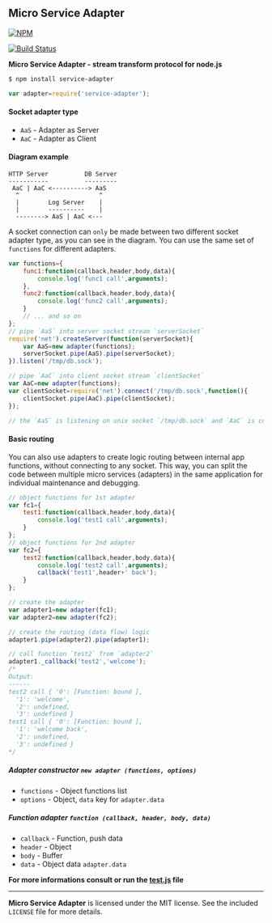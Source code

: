## Micro Service Adapter
[![NPM](https://nodei.co/npm/service-adapter.png?downloads=true&downloadRank=true&stars=true)](https://nodei.co/npm/service-adapter/)

[![Build Status](https://travis-ci.org/RTComm/service-adapter.svg?branch=master)](http://travis-ci.org/RTComm/service-adapter)

**Micro Service Adapter - stream transform protocol for node.js**

```sh
$ npm install service-adapter
```
```js
var adapter=require('service-adapter');
```
#### Socket adapter type
* `AaS` - Adapter as Server
* `AaC` - Adapter as Client

#### Diagram example
```
HTTP Server          DB Server
-----------          ---------
 AaC | AaC <----------> AaS
  ^                      ^
  |        Log Server    |
  |        ----------    |
  --------> AaS | AaC <---
```
A socket connection can `only` be made between two different socket adapter type, as you can see in the diagram. You can use the same set of `functions` for different adapters.
```js
var functions={
	func1:function(callback,header,body,data){
		console.log('func1 call',arguments);
	},
	func2:function(callback,header,body,data){
		console.log('func2 call',arguments);
	}
	// ... and so on
};
// pipe `AaS` into server socket stream `serverSocket`
require('net').createServer(function(serverSocket){
	var AaS=new adapter(functions);
	serverSocket.pipe(AaS).pipe(serverSocket);
}).listen('/tmp/db.sock');

// pipe `AaC` into client socket stream `clientSocket`
var AaC=new adapter(functions);
var clientSocket=require('net').connect('/tmp/db.sock',function(){
	clientSocket.pipe(AaC).pipe(clientSocket);
});

// the `AaS` is listening on unix socket `/tmp/db.sock` and `AaC` is connecting to `AaS`
```
#### Basic routing
You can also use adapters to create logic routing between internal app functions, without connecting to any socket. This way, you can split the code between multiple micro services (adapters) in the same application for individual maintenance and debugging.
```js
// object functions for 1st adapter
var fc1={
	test1:function(callback,header,body,data){
		console.log('test1 call',arguments);
	}
};
// object functions for 2nd adapter
var fc2={
	test2:function(callback,header,body,data){
		console.log('test2 call',arguments);
		callback('test1',header+' back');
	}
};

// create the adapter
var adapter1=new adapter(fc1);
var adapter2=new adapter(fc2);

// create the routing (data flow) logic
adapter1.pipe(adapter2).pipe(adapter1);

// call function `test2` from `adapter2`
adapter1._callback('test2','welcome');
/*
Output:
------
test2 call { '0': [Function: bound ],
  '1': 'welcome',
  '2': undefined,
  '3': undefined }
test1 call { '0': [Function: bound ],
  '1': 'welcome back',
  '2': undefined,
  '3': undefined }
*/
```
##### Adapter constructor `new adapter (functions, options)`
* `functions` - Object functions list
* `options` - Object, `data` key for `adapter.data`

##### Function adapter `function (callback, header, body, data)`
* `callback` - Function, push data
* `header` - Object
* `body` - Buffer
* `data` - Object data `adapter.data`

**For more informations consult or run the <a href="https://github.com/RTComm/service-adapter/blob/master/test.js"><b>test.js</b></a> file**

--------------------------------------------------------
**Micro Service Adapter** is licensed under the MIT license. See the included `LICENSE` file for more details.